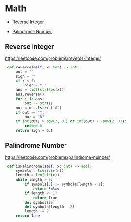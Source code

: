 
# Math


+ [Reverse Integer](#problems/reverse-integer)

+ [Palindrome Number](#problems/palindrome-number)

## Reverse Integer

https://leetcode.com/problems/reverse-integer/

```python
 def reverse(self, x: int) -> int:
     out = ""
     sign = ""
     if x < 0:
         sign = "-"
     ans = list(str(abs(x)))
     ans.reverse()
     for i in ans:
         out += str(i)
     out = out.lstrip('0')
     if out == "":
         out = "0"
     if int(out) > pow(2, 31) or int(out) < -pow(2, 31):
         return 0
     return sign + out

```

## Palindrome Number

https://leetcode.com/problems/palindrome-number/

```python
 def isPalindrome(self, x: int) -> bool:
     symbols = list(str(x))
     length = len(str(x))
     while length > 0:
         if symbols[0] != symbols[length - 1]:
             return False
         if length <= 1:
             return True
         del symbols[0]
         del symbols[length - 2]
         length -= 2
     return True

```

##
